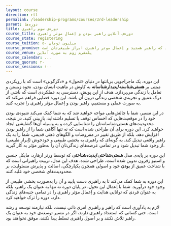 ```yaml
---
layout: course
direction: rtl
permalink: /leadership-programs/courses/3rd-leadership
parent: دوره‌ها
title: دوره‌ی سوم راهبری
course_title: دوره‌ی آنلاین راهبر بودن و اِعمال موثر راهبری
course_state: registering
course_tuition: ۵۰ میلیون تومان
course_promise: شما در حالی دوره را ترک می‌کنید که راهبر هستید و اِعمال موثر راهبری ابراز طبیعی‌تان است
course_venue: پلتفرم زوم به صورت آنلاین
course_calendar: ...
course_quorum: ۲۰
course_sessions: ۱۰۰
---
```


این دوره، یک ماجراجویی بی‌انتها در دنیای «تحول» و «دگرگونی» است که با رویکردی مبتنی بر **هستی‌شناسنه/پدیدارشناسانه** به کاوش در ماهیت انسان بودن، نحوه زیستن و تعامل با زندگی می‌پردازد. هدف از این پویش، دسترسی به عملکردی است که ناشی از درک عمیق و تجربه‌ی شخصی زندگی درون آن باشد. این دوره فضایی فراهم می‌کند که به صورت عملی و مستقیم، راهبر بودن و اِعمال مؤثر راهبری را تجربه کنید.

در این مسیر، شما با چالش‌هایی مواجه خواهید شد که به شما کمک می‌کند شیوه‌ی بودن خود را در موقعیت‌هایی که احساس توقف یا تسلیم داشته‌اید، بازبینی کنید. در نتیجه، محدودیت‌های هستی‌شناسانه‌تان را شناسایی کرده و به وسیله‌ آن‌ها گشایشی ایجاد خواهید کرد. این دوره برای آن طراحی شده است که نه تنها آگاهی شما را از راهبر بودن افزایش دهد، بلکه از طریق تغییر در مفروضات و الگوهای ذهنی قدیمی، شما را به یک راهبر واقعی تبدیل کند. به گونه‌ای که راهبری به بخشی طبیعی و خودجوش (اِبراز طبیعی) از وجود شما تبدیل شود و در تمامی عرصه‌های زندگی‌تان آن را به‌طور مؤثر به کار گیرید.

این دوره بر پایه‌ی مدل **هستی‌شناختی/پدیده‌شناختی** که توسط ورنر ارهارد، مایکل جنسن و استیو زفرون تدوین شده است، طراحی شده. هدف این مدل، تربیت راهبرانی است که با شناخت عمیق از **بودن** خود و اصولی همچون یکپارچگی، اصالت و پذیرش مسئولیت، بر محدودیت‌های شخصی خود غلبه کنند.

این دوره به شما کمک می‌کند تا به راهبری دست یابید و آن را به‌صورت بخشی طبیعی از وجود خود درآورید. شما با اِعمال این تحول، در پایان دوره نه تنها به عنوان یک راهبر، بلکه به عنوان فردی که توانایی هدایت و اِعمال مؤثر راهبری را در تمامی جنبه‌های زندگی دارد، دوره را ترک خواهید کرد.

لازم به یادآوری است که راهبر و راهبری امری ذاتی نیست، بلکه نیازمند توسعه و رشد است. حتی کسانی که استعداد راهبری دارند، اگر در مسیر توسعه‌ی خود به عنوان یک راهبر تلاش نکنند و بر اصول راهبری تسلط پیدا نکنند، موفق نخواهند بود.
